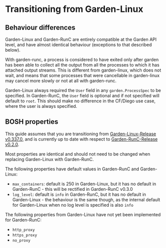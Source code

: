 # Transitioning from Garden-Linux

## Behaviour differences

Garden-Linux and Garden-RunC are entirely compatible at the Garden API level,
and have almost identical behaviour (exceptions to that described below).

With garden-runc, a process is considered to have exited only after garden has
been able to collect all the output from all the processes to which it has
attached output streams. This is different from garden-linux, which does not
wait, and means that some processes that were cancellable in garden-linux may
cancel more slowly or not at all with garden-runc.

Garden-Linux always required the `User` field in any `garden.ProcessSpec` to be
specified. In Garden-RunC, the `User` field is optional and if not specified
will default to `root`. This should make no difference in the CF/Diego use case,
where the user is always specified.

## BOSH properties

This guide assumes that you are transitioning from [Garden-Linux-Release
v0.337.0](https://github.com/cloudfoundry-incubator/garden-linux-release/releases/tag/v0.337.0),
and is currently up to date with respect to [Garden-RunC-Release
v0.2.0](https://github.com/cloudfoundry-incubator/garden-runc-release/releases/tag/v0.2.0).

Most properties are identical and should not need to be changed when replacing
Garden-Linux with Garden-RunC.

The following properties have default values in Garden-RunC and Garden-Linux:

- `max_containers`: default is 250 in Garden-Linux, but it has no default in
  Garden-RunC - this will be rectified in Garden-RunC v0.3.0
- `log_level`: default is `info` in Garden-RunC, but it has no default in
  Garden-Linux - the behaviour is the same though, as the internal default for
  Garden-Linux when no log level is specified is also `info`

The following properties from Garden-Linux have not yet been implemented for
Garden-RunC:

- `http_proxy`
- `https_proxy`
- `no_proxy`
